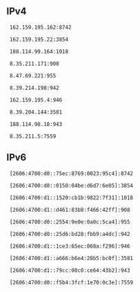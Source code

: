 ## IPv4
```
 162.159.195.162:8742
```
```
 162.159.195.22:3854
```
```
 188.114.99.164:1018
```
```
 8.35.211.171:908
```
```
 8.47.69.221:955
```
```
 8.39.214.198:942
```
```
 162.159.195.4:946
```
```
 8.39.204.144:3581
```
```
 188.114.98.18:943
```
```
 8.35.211.5:7559
```

## IPv6
```
 [2606:4700:d0::75ec:8769:0023:95c4]:8742
```
```
 [2606:4700:d0::0150:04be:d6d7:6e05]:3854
```
```
 [2606:4700:d1::1520:cb1b:9822:7f31]:1018
```
```
 [2606:4700:d1::d461:83b8:f466:42ff]:908
```
```
 [2606:4700:d0::2554:9e0e:0a0c:5ca4]:955
```
```
 [2606:4700:d0::25d6:bd28:fbb9:a4dc]:942
```
```
 [2606:4700:d1::1ce3:65ec:868a:f296]:946
```
```
 [2606:4700:d1::a666:b6e4:28b5:bc0f]:3581
```
```
 [2606:4700:d1::79cc:00c0:ce64:43b2]:943
```
```
 [2606:4700:d0::f5b4:3fcf:1e70:0c3e]:7559
```
